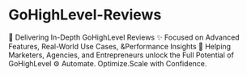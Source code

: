 # GoHighLevel-Reviews
🚀 Delivering In-Depth GoHighLevel Reviews ✨ Focused on Advanced Features, Real-World Use Cases, &amp;Performance Insights 🎯 Helping Marketers, Agencies, and Entrepreneurs unlock the Full Potential of GoHighLevel ⚙️ Automate. Optimize.Scale with Confidence.
